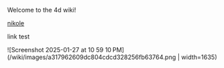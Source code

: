 Welcome to the 4d wiki!

[nikole](nikole.md)

link test

![Screenshot 2025-01-27 at 10 59 10 PM](/wiki/images/a317962609dc804cdcd328256fb63764.png | width=1635)
